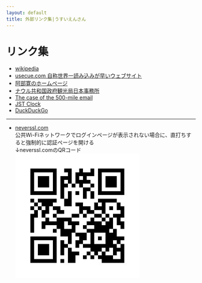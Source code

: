 ```yaml
---
layout: default
title: 外部リンク集|うすいえんさん
---
```

# リンク集
- [wikipedia](https://www.wikipedia.org/)
- [usecue.com 自称世界一読み込みが早いウェブサイト](https://www.usecue.com/blog/the-fastest-website-in-the-world/)
- [阿部寛のホームページ](http://abehiroshi.la.coocan.jp/)
- [ナウル共和国政府観光局日本事務所](https://nauru.jp/)
- [The case of the 500-mile email](https://www.ibiblio.org/harris/500milemail.html)
- [JST Clock](https://www.ibiblio.org/harris/500milemail.html)
- [DuckDuckGo](https://html.duckduckgo.com/html/)

---
- [neverssl.com](http://majesticfinewholepoem.neverssl.com/online/)  
公共Wi-Fiネットワークでログインページが表示されない場合に、直打ちすると強制的に認証ページを開ける  
↓neverssl.comのQRコード  
![neverssl.comのQRコード](assets/img/qrcode_neverssl.jpg)